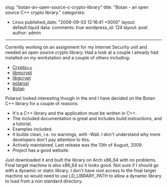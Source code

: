 slug: "botan-an-open-source-c-crypto-library"
title: "Botan - an open source C++ crypto library."
categories:
  - Linux
published_date: "2009-09-03 12:16:41 +0000"
layout: default.liquid
data:
  comments: true
  wordpress_id: 124
  layout: post
  author: admin
---
Currently working on an assignment for my Internet Security unit and needed an
open source crypto library. Had a look at a couple I already had installed on my
workstation and a couple of others including:

  * [Crypto++](http://www.cryptopp.com/)
  * [libmcrypt](http://freshmeat.net/projects/libmcrypt/)
  * [libgcrypt](http://directory.fsf.org/project/libgcrypt/)
  * [polarssl](http://www.polarssl.org/)
  * [Botan](http://botan.randombit.net/news/)

Polarssl looked interesting though in the end I have decided on the Botan C++
library for a couple of reasons:

  * It's a C++ library and the application must be written in C++.
  * The included documentation is great and includes build instructions, and a tutorial.
  * Examples included.
  * It builds clean, i.e. no warnings, with -Wall. I don't understand why more developers
  don't pay attention to this.
  * Actively maintained. Last release was the 13th of August, 2009.
  * Project has a good website.

Just downloaded it and built the library on Arch x86_64 with no problems. Final
target machine is also x86_64 so it looks good. Not sure if I should go with a
dynamic or static library. I don't have root access to the final target machine
so would need to use LD_LIBRARY_PATH to allow a dynamic library to load from a
non standard directory.
